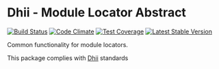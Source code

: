 # Dhii - Module Locator Abstract

[![Build Status](https://travis-ci.org/dhii/module-locator-abstract.svg?branch=master)](https://travis-ci.org/dhii/module-locator-abstract)
[![Code Climate](https://codeclimate.com/github/dhii/module-locator-abstract/badges/gpa.svg)](https://codeclimate.com/github/dhii/module-locator-abstract)
[![Test Coverage](https://codeclimate.com/github/dhii/module-locator-abstract/badges/coverage.svg)](https://codeclimate.com/github/dhii/module-locator-abstract/coverage)
[![Latest Stable Version](https://poser.pugx.org/dhii/module-locator-abstract/version)](https://packagist.org/packages/dhii/module-locator-abstract)

Common functionality for module locators.

This package complies with [Dhii] standards

[Dhii]: https://github.com/Dhii/dhii
